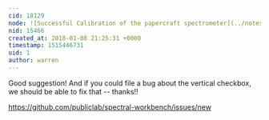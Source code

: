 ```yaml
---
cid: 18129
node: ![Successful Calibration of the papercraft spectrometer](../notes/scottkmcrae/01-06-2018/successful-calibration-of-the-papercraft-spectrometer)
nid: 15466
created_at: 2018-01-08 21:25:31 +0000
timestamp: 1515446731
uid: 1
author: warren
---
```


Good suggestion! And if you could file a bug about the vertical checkbox, we should be able to fix that -- thanks!!

https://github.com/publiclab/spectral-workbench/issues/new